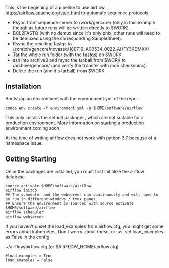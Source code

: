 This is the beginning of a pipeline to use airflow https://airflow.apache.org/start.html to automate sequence protocols.

* Rsync from sequence server to /work/gencore/ (only in this example though as future runs will be written directly to $WORK).
* BCL2FASTQ (with no demux since it's only phix, other runs will need to be demuxed using the corresponding SampleSheet).
* Rsync the resulting fastqs to /scratch/gencore/novaseq/180710_A00534_0022_AHFY3KDMXX/
* Tar the whole run folder (with the fastqs) on $WORK.
* ssh into archive3 and rsync the tarball from $WORK to /archive/gencore/ (and verify the transfer with md5 checksums).
* Delete the run (and it's tarball) from $WORK

## Installation

Bootstrap an environment with the environment.yml of the repo.

`conda env create -f environment.yml -p $HOME/software/airflow`

This only installs the default packages, which are not suitable for a production environment. More information on starting a production environment coming soon.

At the time of writing airflow does not work with python 3.7 because of a namespace issue.

## Getting Starting

Once the packages are installed, you must first initialize the airflow database.


```
source activate $HOME/software/airflow
airflow initdb
## The scheduler and the webserver run continuously and will have to be run in different windows / tmux panes
## Ensure the environment is sourced with source activate $HOME/software/airflow
airflow scheduler
airflow webserver
```


If you haven't unset the load_examples from airflow.cfg, you might get some errors about kubernetes. Don't worry about these, or just set load_examples as False in the config.

~/airflow/airflow.cfg (or $AIRFLOW_HOME/airflow.cfg)
```
#load_examples = True
load_examples = False
```
